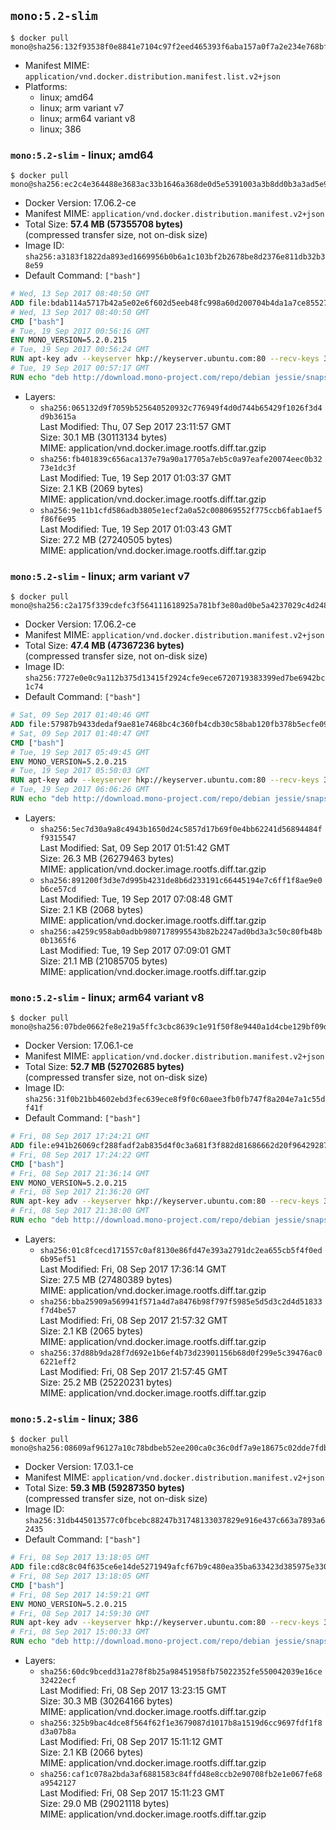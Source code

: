 ## `mono:5.2-slim`

```console
$ docker pull mono@sha256:132f93538f0e8841e7104c97f2eed465393f6aba157a0f7a2e234e768bf18415
```

-	Manifest MIME: `application/vnd.docker.distribution.manifest.list.v2+json`
-	Platforms:
	-	linux; amd64
	-	linux; arm variant v7
	-	linux; arm64 variant v8
	-	linux; 386

### `mono:5.2-slim` - linux; amd64

```console
$ docker pull mono@sha256:ec2c4e364488e3683ac33b1646a368de0d5e5391003a3b8dd0b3a3ad5e959127
```

-	Docker Version: 17.06.2-ce
-	Manifest MIME: `application/vnd.docker.distribution.manifest.v2+json`
-	Total Size: **57.4 MB (57355708 bytes)**  
	(compressed transfer size, not on-disk size)
-	Image ID: `sha256:a3183f1822da893ed1669956b0b6a1c103bf2b2678be8d2376e811db32b38e59`
-	Default Command: `["bash"]`

```dockerfile
# Wed, 13 Sep 2017 08:40:50 GMT
ADD file:bdab114a5717b42a5e02e6f602d5eeb48fc998a60d200704b4da1a7ce8552775 in / 
# Wed, 13 Sep 2017 08:40:50 GMT
CMD ["bash"]
# Tue, 19 Sep 2017 00:56:16 GMT
ENV MONO_VERSION=5.2.0.215
# Tue, 19 Sep 2017 00:56:24 GMT
RUN apt-key adv --keyserver hkp://keyserver.ubuntu.com:80 --recv-keys 3FA7E0328081BFF6A14DA29AA6A19B38D3D831EF
# Tue, 19 Sep 2017 00:57:17 GMT
RUN echo "deb http://download.mono-project.com/repo/debian jessie/snapshots/$MONO_VERSION main" > /etc/apt/sources.list.d/mono-official.list   && apt-get update   && apt-get install -y mono-runtime   && rm -rf /var/lib/apt/lists/* /tmp/*
```

-	Layers:
	-	`sha256:065132d9f7059b525640520932c776949f4d0d744b65429f1026f3d4d9b3615a`  
		Last Modified: Thu, 07 Sep 2017 23:11:57 GMT  
		Size: 30.1 MB (30113134 bytes)  
		MIME: application/vnd.docker.image.rootfs.diff.tar.gzip
	-	`sha256:fb401839c656aca137e79a90a17705a7eb5c0a97eafe20074eec0b3273e1dc3f`  
		Last Modified: Tue, 19 Sep 2017 01:03:37 GMT  
		Size: 2.1 KB (2069 bytes)  
		MIME: application/vnd.docker.image.rootfs.diff.tar.gzip
	-	`sha256:9e11b1cfd586adb3805e1ecf2a0a52c008069552f775ccb6fab1aef5f86f6e95`  
		Last Modified: Tue, 19 Sep 2017 01:03:43 GMT  
		Size: 27.2 MB (27240505 bytes)  
		MIME: application/vnd.docker.image.rootfs.diff.tar.gzip

### `mono:5.2-slim` - linux; arm variant v7

```console
$ docker pull mono@sha256:c2a175f339cdefc3f564111618925a781bf3e80ad0be5a4237029c4d248e84f2
```

-	Docker Version: 17.06.2-ce
-	Manifest MIME: `application/vnd.docker.distribution.manifest.v2+json`
-	Total Size: **47.4 MB (47367236 bytes)**  
	(compressed transfer size, not on-disk size)
-	Image ID: `sha256:7727e0e0c9a112b375d13415f2924cfe9ece6720719383399ed7be6942bc1c74`
-	Default Command: `["bash"]`

```dockerfile
# Sat, 09 Sep 2017 01:40:46 GMT
ADD file:57987b9433dedaf9ae81e7468bc4c360fb4cdb30c58bab120fb378b5ecfe0956 in / 
# Sat, 09 Sep 2017 01:40:47 GMT
CMD ["bash"]
# Tue, 19 Sep 2017 05:49:45 GMT
ENV MONO_VERSION=5.2.0.215
# Tue, 19 Sep 2017 05:50:03 GMT
RUN apt-key adv --keyserver hkp://keyserver.ubuntu.com:80 --recv-keys 3FA7E0328081BFF6A14DA29AA6A19B38D3D831EF
# Tue, 19 Sep 2017 06:06:26 GMT
RUN echo "deb http://download.mono-project.com/repo/debian jessie/snapshots/$MONO_VERSION main" > /etc/apt/sources.list.d/mono-official.list   && apt-get update   && apt-get install -y mono-runtime   && rm -rf /var/lib/apt/lists/* /tmp/*
```

-	Layers:
	-	`sha256:5ec7d30a9a8c4943b1650d24c5857d17b69f0e4bb62241d56894484ff9315547`  
		Last Modified: Sat, 09 Sep 2017 01:51:42 GMT  
		Size: 26.3 MB (26279463 bytes)  
		MIME: application/vnd.docker.image.rootfs.diff.tar.gzip
	-	`sha256:891200f3d3e7d995b4231de8b6d233191c66445194e7c6ff1f8ae9e0b6ce57cd`  
		Last Modified: Tue, 19 Sep 2017 07:08:48 GMT  
		Size: 2.1 KB (2068 bytes)  
		MIME: application/vnd.docker.image.rootfs.diff.tar.gzip
	-	`sha256:a4259c958ab0adbb9807178995543b82b2247ad0bd3a3c50c80fb48b0b1365f6`  
		Last Modified: Tue, 19 Sep 2017 07:09:01 GMT  
		Size: 21.1 MB (21085705 bytes)  
		MIME: application/vnd.docker.image.rootfs.diff.tar.gzip

### `mono:5.2-slim` - linux; arm64 variant v8

```console
$ docker pull mono@sha256:07bde0662fe8e219a5ffc3cbc8639c1e91f50f8e9440a1d4cbe129bf09dfe507
```

-	Docker Version: 17.06.1-ce
-	Manifest MIME: `application/vnd.docker.distribution.manifest.v2+json`
-	Total Size: **52.7 MB (52702685 bytes)**  
	(compressed transfer size, not on-disk size)
-	Image ID: `sha256:31f0b21bb4602ebd3fec639ece8f9f0c60aee3fb0fb747f8a204e7a1c55df41f`
-	Default Command: `["bash"]`

```dockerfile
# Fri, 08 Sep 2017 17:24:21 GMT
ADD file:e941b26069cf288fadf2ab835d4f0c3a681f3f882d81686662d20f9642928795 in / 
# Fri, 08 Sep 2017 17:24:22 GMT
CMD ["bash"]
# Fri, 08 Sep 2017 21:36:14 GMT
ENV MONO_VERSION=5.2.0.215
# Fri, 08 Sep 2017 21:36:20 GMT
RUN apt-key adv --keyserver hkp://keyserver.ubuntu.com:80 --recv-keys 3FA7E0328081BFF6A14DA29AA6A19B38D3D831EF
# Fri, 08 Sep 2017 21:38:00 GMT
RUN echo "deb http://download.mono-project.com/repo/debian jessie/snapshots/$MONO_VERSION main" > /etc/apt/sources.list.d/mono-official.list   && apt-get update   && apt-get install -y mono-runtime   && rm -rf /var/lib/apt/lists/* /tmp/*
```

-	Layers:
	-	`sha256:01c8fcecd171557c0af8130e86fd47e393a2791dc2ea655cb5f4f0ed6b95ef51`  
		Last Modified: Fri, 08 Sep 2017 17:36:14 GMT  
		Size: 27.5 MB (27480389 bytes)  
		MIME: application/vnd.docker.image.rootfs.diff.tar.gzip
	-	`sha256:bba25909a569941f571a4d7a8476b98f797f5985e5d5d3c2d4d51833f7d4be57`  
		Last Modified: Fri, 08 Sep 2017 21:57:32 GMT  
		Size: 2.1 KB (2065 bytes)  
		MIME: application/vnd.docker.image.rootfs.diff.tar.gzip
	-	`sha256:37d88b9da28f7d692e1b6ef4b73d23901156b68d0f299e5c39476ac06221eff2`  
		Last Modified: Fri, 08 Sep 2017 21:57:45 GMT  
		Size: 25.2 MB (25220231 bytes)  
		MIME: application/vnd.docker.image.rootfs.diff.tar.gzip

### `mono:5.2-slim` - linux; 386

```console
$ docker pull mono@sha256:08609af96127a10c78bdbeb52ee200ca0c36c0df7a9e18675c02dde7fdbbaf17
```

-	Docker Version: 17.03.1-ce
-	Manifest MIME: `application/vnd.docker.distribution.manifest.v2+json`
-	Total Size: **59.3 MB (59287350 bytes)**  
	(compressed transfer size, not on-disk size)
-	Image ID: `sha256:31db445013577c0fbcebc88247b31748133037829e916e437c663a7893a62435`
-	Default Command: `["bash"]`

```dockerfile
# Fri, 08 Sep 2017 13:18:05 GMT
ADD file:cd8c8c04f635ce6e14de5271949afcf67b9c480ea35ba633423d385975e330ad in / 
# Fri, 08 Sep 2017 13:18:05 GMT
CMD ["bash"]
# Fri, 08 Sep 2017 14:59:21 GMT
ENV MONO_VERSION=5.2.0.215
# Fri, 08 Sep 2017 14:59:30 GMT
RUN apt-key adv --keyserver hkp://keyserver.ubuntu.com:80 --recv-keys 3FA7E0328081BFF6A14DA29AA6A19B38D3D831EF
# Fri, 08 Sep 2017 15:00:33 GMT
RUN echo "deb http://download.mono-project.com/repo/debian jessie/snapshots/$MONO_VERSION main" > /etc/apt/sources.list.d/mono-official.list   && apt-get update   && apt-get install -y mono-runtime   && rm -rf /var/lib/apt/lists/* /tmp/*
```

-	Layers:
	-	`sha256:60dc9bcedd31a278f8b25a98451958fb75022352fe550042039e16ce32422ecf`  
		Last Modified: Fri, 08 Sep 2017 13:23:15 GMT  
		Size: 30.3 MB (30264166 bytes)  
		MIME: application/vnd.docker.image.rootfs.diff.tar.gzip
	-	`sha256:325b9bac4dce8f564f62f1e3679087d1017b8a1519d6cc9697fdf1f8d3a07b8a`  
		Last Modified: Fri, 08 Sep 2017 15:11:12 GMT  
		Size: 2.1 KB (2066 bytes)  
		MIME: application/vnd.docker.image.rootfs.diff.tar.gzip
	-	`sha256:caf1c078a2bda3af6881583c84ffd48e8ccb2e90708fb2e1e067fe68a9542127`  
		Last Modified: Fri, 08 Sep 2017 15:11:23 GMT  
		Size: 29.0 MB (29021118 bytes)  
		MIME: application/vnd.docker.image.rootfs.diff.tar.gzip
